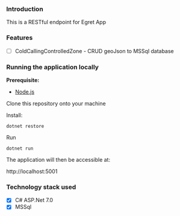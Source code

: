 ### Introduction
This is a RESTful endpoint for Egret App

### Features
- [ ] ColdCallingControlledZone - CRUD geoJson to MSSql database

### Running the application locally

**Prerequisite:** 
- [Node.js](https://nodejs.org/en/)

Clone this repository onto your machine

Install:

```
dotnet restore
```

Run

```
dotnet run
```

The application will then be accessible at:

http://localhost:5001

### Technology stack used
- [X] C# ASP.Net 7.0
- [X] MSSql
